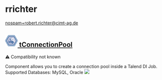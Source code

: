 # rrichter
  <nospam+robert.richter@cimt-ag.de>

## <a href='./components/tConnectionPool/readme.md'><img src='./components/tConnectionPool/logo.jpg' width='40' height='40'> tConnectionPool</a>
 :warning: Compatibility not known

Component allows you to create a connection pool inside a Talend DI Job.
Supported Databases: MySQL, Oracle
<img src='./components/tConnectionPool/sample.jpg'>
